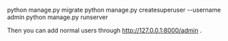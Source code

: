 python manage.py migrate
python manage.py createsuperuser --username admin
python manage.py runserver

Then you can add normal users through http://127.0.0.1:8000/admin .


